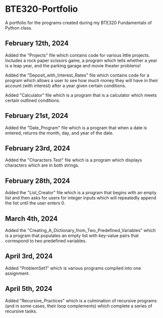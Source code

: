 # BTE320-Portfolio
A portfolio for the programs created during my BTE320 Fundamentals of Python class.

## February 12th, 2024
Added the "Projects" file which contains code for various little projects. Includes a rock paper scissors game, a program which tells whether a year is a leap year, and the parking garage and movie theater problems!

Added the "Deposit_with_Interest_Rates" file which contains code for a program which allows a user to see how much money they will have in their account (with interest) after a year given certain conditions.

Added "Calculator" file which is a program that is a calculator which meets certain outlined conditions.

## February 21st, 2024
Added the "Date_Program" file which is a program that when a date is entered, returns the month, day, and year of the date.

## February 23rd, 2024
Added the "Characters Test" file which is a program which displays characters which are in both strings.

## February 28th, 2024
Added the "List_Creator" file which is a program that begins with an empty list and then asks for users for integer inputs which will repeatedly append the list until the user enters 0.

## March 4th, 2024
Added the "Creating_A_Dictionary_from_Two_Predefined_Variables" which is a program that populates an empty list with key-value pairs that correspond to two predefined variables.

## April 3rd, 2024
Added "ProblemSet1" which is various programs compiled into one assignment.

## April 5th, 2024
Added "Recursive_Practices" which is a culmination of recursive programs (and in some cases, their loop complements) which complete a series of recursive tasks.
